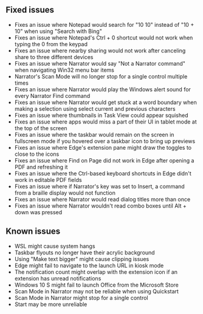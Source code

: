 ## Fixed issues
- Fixes an issue where Notepad would search for "10 10" instead of "10 + 10" when using "Search with Bing"
- Fixes an issue where Notepad's Ctrl + 0 shortcut would not work when typing the 0 from the keypad
- Fixes an issue where nearby sharing would not work after canceling share to three different devices
- Fixes an issue where Narrator would say "Not a Narrator command" when navigating Win32 menu bar items
- Narrator's Scan Mode will no longer stop for a single control multiple times
- Fixes an issue where Narrator would play the Windows alert sound for every Narrator Find command
- Fixes an issue where Narrator would get stuck at a word boundary when making a selection using select current and previous characters
- Fixes an issue where thumbnails in Task View could appear squished
- Fixes an issue where apps would miss a part of their UI in tablet mode at the top of the screen
- Fixes an issue where the taskbar would remain on the screen in fullscreen mode if you hovered over a taskbar icon to bring up previews
- Fixes an issue where Edge's extension pane might draw the toggles to close to the icons
- Fixes an issue where Find on Page did not work in Edge after opening a PDF and refreshing it
- Fixes an issue where the Ctrl-based keyboard shortcuts in Edge didn't work in editable PDF fields
- Fixes an issue where if Narrator's key was set to Insert, a command from a braille display would not function
- Fixes an issue where Narrator would read dialog titles more than once
- Fixes an issue where Narrator wouldn't read combo boxes until Alt + down was pressed 

## Known issues
- WSL might cause system hangs
- Taskbar flyouts no longer have their acrylic background
- Using "Make text bigger" might cause clipping issues
- Edge might fail to navigate to the launch URL in kiosk mode
- The notification count might overlap with the extension icon if an extension has unread notifications
- Windows 10 S might fail to launch Office from the Microsoft Store
- Scan Mode in Narrator may not be reliable when using Quickstart
- Scan Mode in Narrator might stop for a single control
- Start may be more unreliable